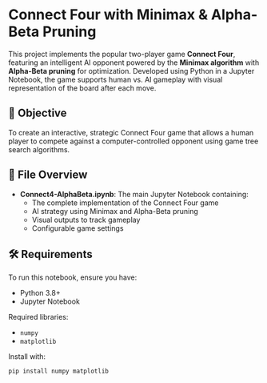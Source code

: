 # Connect Four with Minimax & Alpha-Beta Pruning

This project implements the popular two-player game **Connect Four**, featuring an intelligent AI opponent powered by the **Minimax algorithm** with **Alpha-Beta pruning** for optimization. Developed using Python in a Jupyter Notebook, the game supports human vs. AI gameplay with visual representation of the board after each move.

## 🧠 Objective

To create an interactive, strategic Connect Four game that allows a human player to compete against a computer-controlled opponent using game tree search algorithms.

## 📁 File Overview

- **Connect4-AlphaBeta.ipynb**: The main Jupyter Notebook containing:
  - The complete implementation of the Connect Four game
  - AI strategy using Minimax and Alpha-Beta pruning
  - Visual outputs to track gameplay
  - Configurable game settings

## 🛠 Requirements

To run this notebook, ensure you have:

- Python 3.8+
- Jupyter Notebook

Required libraries:
- `numpy`
- `matplotlib`

Install with:

```bash
pip install numpy matplotlib
